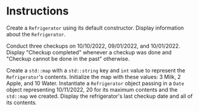 # Instructions  

Create a `Refrigerator` using its default constructor. Display information about the `Refrigerator`. 

Conduct three checkups on 10/10/2022, 09/01/2022, and 10/01/2022. Display "Checkup completed" whenever a checkup was done and "Checkup cannot be done in the past" otherwise.

Create a `std::map` with a `std::string` key and `int` value to represent the `Refrigerator`'s contents. Initialize the map with these values: 3 Milk, 2 Apple, and 10 Water. Instantiate a `Refrigerator` object passing in a `Date` object representing 10/11/2022, 20 for its maximum contents and the `std::map` we created. Display the refrigerator's last checkup date and all of its contents.